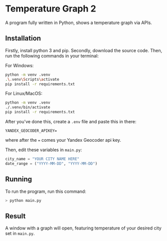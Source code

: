 # Temperature Graph 2

A program fully written in Python, shows a temperature graph via APIs.

## Installation

Firstly, install python 3 and pip.
Secondly, download the source code.
Then, run the following commands in your terminal:

For Windows:

```bash
python -m venv .venv
.\.venv\Scripts\activate
pip install -r requirements.txt
```

For Linux/MacOS:

```bash
python -m venv .venv
./.venv/bin/activate
pip install -r requirements.txt
```

After you've done this, create a `.env` file and paste this in there:

```env
YANDEX_GEOCODER_APIKEY=
```

where after the  `=` comes your Yandex Geocoder api key.

Then, edit these variables in `main.py`:

```python
city_name = "YOUR CITY NAME HERE"
date_range = ("YYYY-MM-DD", "YYYY-MM-DD")
```

## Running

To run the program, run this command:

```bash
> python main.py
```

## Result

A window with a graph will open, featuring temperature of your desired city set in `main.py`.
